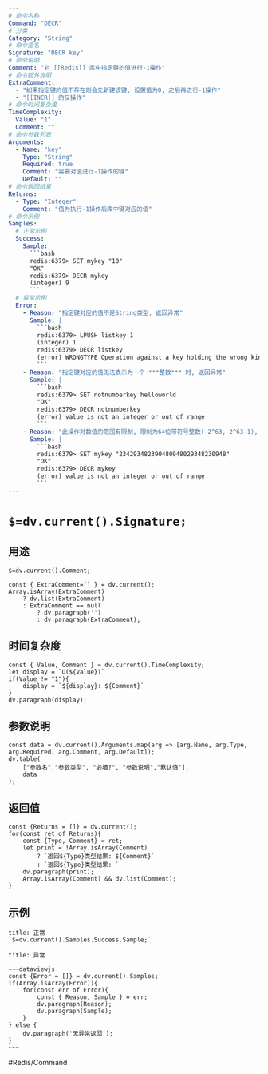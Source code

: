 ```yaml
---
# 命令名称
Command: "DECR"
# 分类
Category: "String"
# 命令签名
Signature: "DECR key"
# 命令说明
Comment: "对 [[Redis]] 库中指定键的值进行-1操作"
# 命令额外说明
ExtraComment:
  - "如果指定键的值不存在则会先新建该键, 设置值为0, 之后再进行-1操作"
  - "[[INCR]] 的反操作"
# 命令时间复杂度
TimeComplexity:
  Value: "1"
  Comment: ""
# 命令参数列表
Arguments:
  - Name: "key"
    Type: "String"
    Required: true
    Comment: "需要对值进行-1操作的键"
    Default: ""
# 命令返回结果
Returns:
  - Type: "Integer"
    Comment: "值为执行-1操作后库中键对应的值"
# 命令示例
Samples:
  # 正常示例
  Success:
    Sample: |
      ```bash
      redis:6379> SET mykey "10"
      "OK"
      redis:6379> DECR mykey
      (integer) 9
      ```
  # 异常示例
  Error:
    - Reason: "指定键对应的值不是String类型, 返回异常"
      Sample: |
        ```bash
        redis:6379> LPUSH listkey 1
        (integer) 1
        redis:6379> DECR listkey
        (error) WRONGTYPE Operation against a key holding the wrong kind of value
        ``` 
    - Reason: "指定键对应的值无法表示为一个 ***整数*** 时, 返回异常"
      Sample: |
        ```bash
        redis:6379> SET notnumberkey helloworld
        "OK"
        redis:6379> DECR notnumberkey
        (error) value is not an integer or out of range
        ``` 
    - Reason: "此操作对数值的范围有限制, 限制为64位带符号整数(-2^63, 2^63-1), 当被操作的值超出此范围时, 返回异常"
      Sample: |
        ```bash
        redis:6379> SET mykey "234293482390480948029348230948"
        "OK"
        redis:6379> DECR mykey
        (error) value is not an integer or out of range
        ``` 
---
```


# `$=dv.current().Signature;`

## 用途
`$=dv.current().Comment;`

```dataviewjs
const { ExtraComment=[] } = dv.current();
Array.isArray(ExtraComment) 
	? dv.list(ExtraComment) 
	: ExtraComment == null 
		? dv.paragraph('') 
		: dv.paragraph(ExtraComment);
```

## 时间复杂度
```dataviewjs
const { Value, Comment } = dv.current().TimeComplexity;
let display = `O(${Value})`
if(Value != "1"){
	display = `${display}: ${Comment}`
}
dv.paragraph(display);
```

## 参数说明
```dataviewjs
const data = dv.current().Arguments.map(arg => [arg.Name, arg.Type, arg.Required, arg.Comment, arg.Default]);
dv.table(
	["参数名","参数类型", "必填?", "参数说明","默认值"],
	data
);
```

## 返回值
```dataviewjs
const {Returns = []} = dv.current();
for(const ret of Returns){
	const {Type, Comment} = ret;
	let print = !Array.isArray(Comment) 
		? `返回${Type}类型结果: ${Comment}`
		: `返回${Type}类型结果: `
	dv.paragraph(print);
	Array.isArray(Comment) && dv.list(Comment);
}
```

## 示例
```ad-success
title: 正常
`$=dv.current().Samples.Success.Sample;`
```

```ad-danger
title: 异常

~~~dataviewjs
const {Error = []} = dv.current().Samples;
if(Array.isArray(Error)){
	for(const err of Error){
		const { Reason, Sample } = err;
		dv.paragraph(Reason);
		dv.paragraph(Sample);
	}
} else {
	dv.paragraph('无异常返回');
}
~~~

```

#Redis/Command  